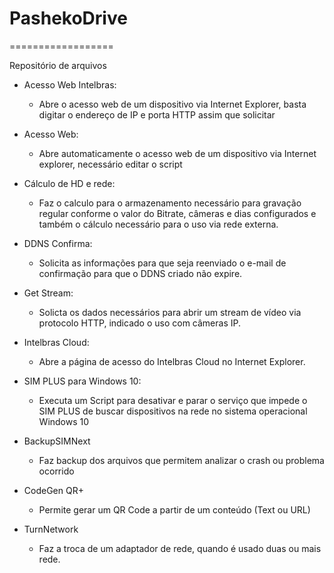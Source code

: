 # PashekoDrive
==================

Repositório de arquivos

* Acesso Web Intelbras: 
	* Abre o acesso web de um dispositivo via Internet Explorer, basta digitar o endereço de IP e porta HTTP assim que solicitar

* Acesso Web: 
	* Abre automaticamente o acesso web de um dispositivo via Internet explorer, necessário editar o script

* Cálculo de HD e rede: 
	* Faz o calculo para o armazenamento necessário para gravação regular conforme o valor do Bitrate, câmeras e dias configurados e também o cálculo necessário para o uso 	via rede externa.

* DDNS Confirma: 
	* Solicita as informações para que seja reenviado o e-mail de confirmação para que o DDNS criado não expire.

* Get Stream: 
	* Solicta os dados necessários para abrir um stream de vídeo via protocolo HTTP, indicado o uso com câmeras IP.

* Intelbras Cloud: 
	* Abre a página de acesso do Intelbras Cloud no Internet Explorer.

* SIM PLUS para Windows 10: 
	*	Executa um Script para desativar e parar o serviço que impede o SIM PLUS de buscar dispositivos na rede no sistema operacional Windows 10

* BackupSIMNext
	* Faz backup dos arquivos que permitem analizar o crash ou problema ocorrido 

* CodeGen QR+
	* Permite gerar um QR Code a partir de um conteúdo (Text ou URL)

* TurnNetwork
	* Faz a troca de um adaptador de rede, quando é usado duas ou mais rede.